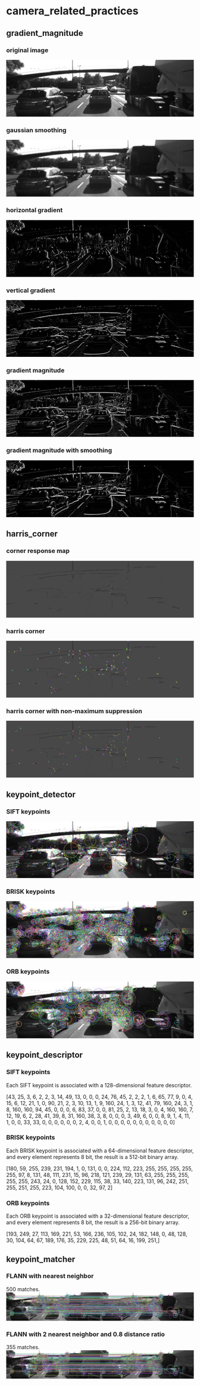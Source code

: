 # camera_related_practices
## gradient_magnitude
### original image
![image](images/original_image.png)

### gaussian smoothing
![image](images/gaussian_smoothing.jpg)

### horizontal gradient
![image](images/horizontal_gradient.jpg)

### vertical gradient
![image](images/vertical_gradient.jpg)

### gradient magnitude
![image](images/gradient_magnitude.jpg)

### gradient magnitude with smoothing
![image](images/gradient_magnitude_with_smoothing.jpg)

## harris_corner
### corner response map
![image](images/corner_response_map.png)

### harris corner
![image](images/harris_corner.png)

### harris corner with non-maximum suppression
![image](images/nms_harris_corner.png)

## keypoint_detector
### SIFT keypoints
![image](images/sift_keypoints.png)
### BRISK keypoints
![image](images/brisk_keypoints.png)
### ORB keypoints
![image](images/orb_keypoints.png)

## keypoint_descriptor
### SIFT keypoints
Each SIFT keypoint is associated with a 128-dimensional feature descriptor.

[43, 25, 3, 6, 2, 2, 3, 14, 49, 13, 0, 0, 0, 24, 76, 45, 2, 2, 2, 1, 6, 65, 77, 9, 0, 4, 15, 6, 12, 21, 1, 0, 90, 21, 2, 3, 10, 13, 1, 9, 160, 24, 1, 3, 12, 41, 79, 160, 24, 3, 1, 8, 160, 160, 94, 45, 0, 0, 0, 6, 83, 37, 0, 0, 81, 25, 2, 13, 18, 3, 0, 4, 160, 160, 7, 12, 19, 6, 2, 28, 41, 39, 8, 31, 160, 38, 3, 8, 0, 0, 0, 3, 49, 6, 0, 0, 8, 9, 1, 4, 11, 1, 0, 0, 33, 33, 0, 0, 0, 0, 0, 0, 2, 4, 0, 0, 1, 0, 0, 0, 0, 0, 0, 0, 0, 0, 0, 0]
### BRISK keypoints
Each BRISK keypoint is associated with a 64-dimensional feature descriptor, and every element represents 8 bit, the result is a 512-bit binary array.

[180, 59, 255, 239, 231, 194, 1, 0, 131, 0, 0, 224, 112, 223, 255, 255, 255, 255, 255, 97, 8, 131, 48, 111, 231, 15, 96, 218, 121, 239, 29, 131, 63, 255, 255, 255, 255, 255, 243, 24, 0, 128, 152, 229, 115, 38, 33, 140, 223, 131, 96, 242, 251, 255, 251, 255, 223, 104, 100, 0, 0, 32, 97, 2]
### ORB keypoints
Each ORB keypoint is associated with a 32-dimensional feature descriptor, and every element represents 8 bit, the result is a 256-bit binary array.

[193, 249, 27, 113, 169, 221, 53, 166, 236, 105, 102, 24, 182, 148, 0, 48, 128, 30, 104, 64, 67, 189, 176, 35, 229, 225, 48, 51, 64, 16, 199, 251,]

## keypoint_matcher
### FLANN with nearest neighbor 
500 matches.
![image](images/flann_nn.png)

### FLANN with 2 nearest neighbor and 0.8 distance ratio
355 matches.
![image](images/flann_knn.png)